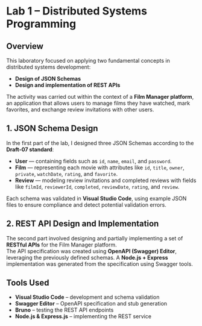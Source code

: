 # Lab 1 – Distributed Systems Programming

## Overview
This laboratory focused on applying two fundamental concepts in distributed systems development:
- **Design of JSON Schemas**
- **Design and implementation of REST APIs**

The activity was carried out within the context of a **Film Manager platform**, an application that allows users to manage films they have watched, mark favorites, and exchange review invitations with other users.

## 1. JSON Schema Design
In the first part of the lab, I designed three JSON Schemas according to the **Draft-07 standard**:
- **User** — containing fields such as `id`, `name`, `email`, and `password`.
- **Film** — representing each movie with attributes like `id`, `title`, `owner`, `private`, `watchDate`, `rating`, and `favorite`.
- **Review** — modeling review invitations and completed reviews with fields like `filmId`, `reviewerId`, `completed`, `reviewDate`, `rating`, and `review`.

Each schema was validated in **Visual Studio Code**, using example JSON files to ensure compliance and detect potential validation errors.

## 2. REST API Design and Implementation
The second part involved designing and partially implementing a set of **RESTful APIs** for the Film Manager platform.  
The API specification was created using **OpenAPI (Swagger) Editor**, leveraging the previously defined schemas. A **Node.js + Express** implementation was generated from the specification using Swagger tools.

## Tools Used
- **Visual Studio Code** – development and schema validation  
- **Swagger Editor** – OpenAPI specification and stub generation  
- **Bruno** – testing the REST API endpoints 
- **Node.js & Express.js** – implementing the REST service
